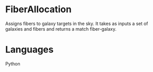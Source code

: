 FiberAllocation
=======

Assigns fibers to galaxy targets in the sky. It takes as inputs a set of galaxies and fibers and returns
a match fiber-galaxy.

Languages
=========

Python
